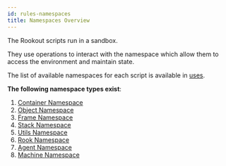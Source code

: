 ```yaml
---
id: rules-namespaces
title: Namespaces Overview
---
```


The Rookout scripts run in a sandbox. 

They use operations to interact with the namespace which allow them to access the environment and maintain state.

The list of available namespaces for each script is available in [uses](rules-uses.md).

**The following namespace types exist**:
1. [Container Namespace](rules-namespaces-container.md)
1. [Object Namespace](rules-namespaces-object.md)
1. [Frame Namespace](rules-namespaces-frame.md)
1. [Stack Namespace](rules-namespaces-stack.md)
1. [Utils Namespace](rules-namespaces-utils.md)
1. [Rook Namespace](rules-namespaces-rook.md)
1. [Agent Namespace](rules-namespaces-agent.md)
1. [Machine Namespace](rules-namespaces-machine.md)
